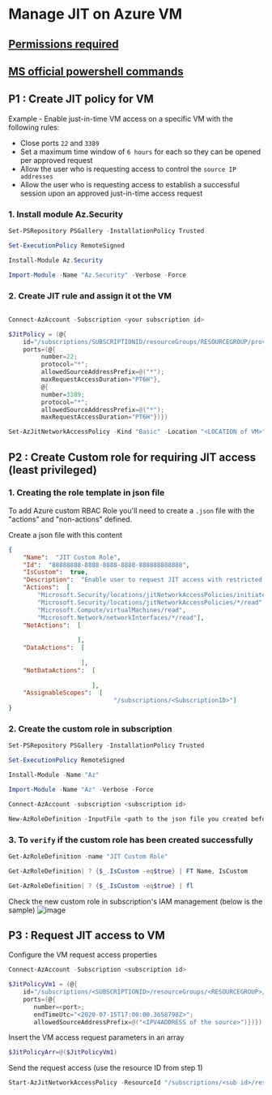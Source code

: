 # Manage JIT on Azure VM
## [Permissions required](https://learn.microsoft.com/en-us/azure/defender-for-cloud/just-in-time-access-overview?tabs=defender-for-container-arch-aks#faq---just-in-time-virtual-machine-access)
## [MS official powershell commands](https://learn.microsoft.com/en-us/azure/defender-for-cloud/just-in-time-access-usage?tabs=jit-config-powershell%2Cjit-request-powershell#powershell)

## P1 : Create JIT policy for VM
Example - Enable just-in-time VM access on a specific VM with the following rules:
* Close ports `22` and `3389`
* Set a maximum time window of `6 hours` for each so they can be opened per approved request
* Allow the user who is requesting access to control the `source IP addresses`
* Allow the user who is requesting access to establish a successful session upon an approved just-in-time access request

### 1. Install module Az.Security
```powershell
Set-PSRepository PSGallery -InstallationPolicy Trusted

Set-ExecutionPolicy RemoteSigned

Install-Module Az.Security

Import-Module -Name "Az.Security" -Verbose -Force
```

### 2. Create JIT rule and assign it ot the VM
```powershell

Connect-AzAccount -Subscription <your subscription id>

$JitPolicy = (@{
    id="/subscriptions/SUBSCRIPTIONID/resourceGroups/RESOURCEGROUP/providers/Microsoft.Compute/virtualMachines/VMNAME";
    ports=(@{
         number=22;
         protocol="*";
         allowedSourceAddressPrefix=@("*");
         maxRequestAccessDuration="PT6H"},
         @{
         number=3389;
         protocol="*";
         allowedSourceAddressPrefix=@("*");
         maxRequestAccessDuration="PT6H"})})

Set-AzJitNetworkAccessPolicy -Kind "Basic" -Location "<LOCATION of VM>" -Name "<name of VM>" -ResourceGroupName "<RESOURCEGROUP>" -VirtualMachine $JitPolicyArr
```

## P2 : Create Custom role for requiring JIT access (least privileged)
### 1. Creating the role template in json file
To add Azure custom RBAC Role you'll need to create a `.json` file with the "actions" and "non-actions" defined.

Create a json file with this content
```json
{
    "Name":  "JIT Custom Role",
    "Id":  "88888888-8888-8888-8888-888888888888",
    "IsCustom":  true,
    "Description":  "Enable user to request JIT access with restricted privileges",
    "Actions":  [
        "Microsoft.Security/locations/jitNetworkAccessPolicies/initiate/action",
        "Microsoft.Security/locations/jitNetworkAccessPolicies/*/read",
        "Microsoft.Compute/virtualMachines/read",
        "Microsoft.Network/networkInterfaces/*/read"],
    "NotActions":  [
  
                   ],
    "DataActions":  [
  
                    ],
    "NotDataActions":  [
  
                       ],
    "AssignableScopes":  [
                             "/subscriptions/<SubscriptionID>"]
}
```

### 2. Create the custom role in subscription
```powershell
Set-PSRepository PSGallery -InstallationPolicy Trusted

Set-ExecutionPolicy RemoteSigned

Install-Module -Name "Az"

Import-Module -Name "Az" -Verbose -Force

Connect-AzAccount -subscription <subscription id>

New-AzRoleDefinition -InputFile <path to the json file you created before>
```

### 3. To `verify` if the custom role has been created successfully
```powershell
Get-AzRoleDefinition -name "JIT Custom Role"

Get-AzRoleDefinition| ? {$_.IsCustom -eq$true} | FT Name, IsCustom

Get-AzRoleDefinition| ? {$_.IsCustom -eq$true} | fl
```

Check the new custom role in subscription's IAM management (below is the sample)
![image](https://user-images.githubusercontent.com/96930989/212226060-93f41f7f-baed-49c3-957f-2d8a96a98616.png)

## P3 : Request JIT access to VM
Configure the VM request access properties
```powershell
Connect-AzAccount -Subscription <subscription id>

$JitPolicyVm1 = (@{
    id="/subscriptions/<SUBSCRIPTIONID>/resourceGroups/<RESOURCEGROUP>/providers/Microsoft.Compute/virtualMachines/<VMNAME>";
    ports=(@{
       number=<port>;
       endTimeUtc="<2020-07-15T17:00:00.3658798Z>";
       allowedSourceAddressPrefix=@("<IPV4ADDRESS of the source>")})})       
```

Insert the VM access request parameters in an array
```powershell
$JitPolicyArr=@($JitPolicyVm1)
```

Send the request access (use the resource ID from step 1)

```powershell
Start-AzJitNetworkAccessPolicy -ResourceId "/subscriptions/<sub id>/resourceGroups/<RG name>/providers/Microsoft.Security/locations/<location of VM>/jitNetworkAccessPolicies/default" -VirtualMachine $JitPolicyArr
```
